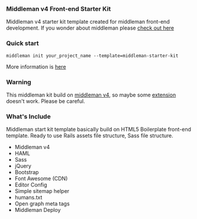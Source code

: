 ### Middleman v4 Front-end Starter Kit
Middleman v4 starter kit template created for middleman front-end development.
If you wonder about middleman please [check out here](https://middlemanapp.com/)

### Quick start
`middleman init your_project_name --template=middleman-starter-kit`

More information is [here](https://middlemanapp.com/advanced/project_templates/)

### Warning
This middleman kit build on [middleman v4](https://middlemanapp.com/basics/upgrade-v4/), so maybe some [extension](https://directory.middlemanapp.com/#/extensions/all) doesn't work. Please be careful.

### What's Include
Middleman start kit template basically build on HTML5 Boilerplate front-end
template. Ready to use Rails assets file structure, Sass file structure.

- Middleman v4
- HAML
- Sass
- jQuery
- Bootstrap
- Font Awesome (CDN)
- Editor Config
- Simple sitemap helper
- humans.txt
- Open graph meta tags
- Middleman Deploy
